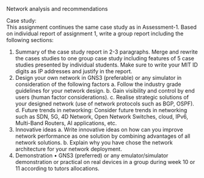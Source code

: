 Network analysis and recommendations

Case study:  
This assignment continues the same case study as in Assessment-1. Based on individual report of 
assignment 1, write a group report including the following sections: 
1. Summary of the case study report in 2-3 paragraphs. Merge and rewrite the cases studies to one 
group case study including features of 5 case studies presented by individual students. Make sure to 
write your MIT ID digits as IP addresses and justify in the report. 
2. Design your own network in GNS3 (preferable) or any simulator in consideration of the following 
factors 
a. Follow the industry grade guidelines for your network design. 
b. Gain visibility and control by end users (human factor considerations). 
c. Realise strategic solutions of your designed network (use of network protocols such as BGP, 
OSPF). 
d. Future trends in networking: Consider future trends in networking such as SDN, 5G, 4D 
Network, Open Network Switches, cloud, IPv6, Multi-Band Routers, AI applications, etc.  
3. Innovative ideas 
a. Write innovative ideas on how can you improve network performance as one solution by 
combining advantages of all network solutions. 
b. Explain why you have chose the network architecture for your network deployment. 
4. Demonstration 
• GNS3 (preferred) or any emulator/simulator demonstration or practical on real devices in a 
group during week 10 or 11 according to tutors allocations. 
